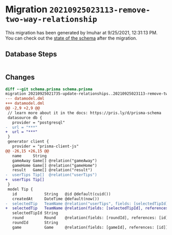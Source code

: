 # Migration `20210925023113-remove-two-way-relationship`

This migration has been generated by lmuhar at 9/25/2021, 12:31:13 PM.
You can check out the [state of the schema](./schema.prisma) after the migration.

## Database Steps

```sql

```

## Changes

```diff
diff --git schema.prisma schema.prisma
migration 20210925021735-update-relationships..20210925023113-remove-two-way-relationship
--- datamodel.dml
+++ datamodel.dml
@@ -2,9 +2,9 @@
 // learn more about it in the docs: https://pris.ly/d/prisma-schema
 datasource db {
   provider = "postgresql"
-  url = "***"
+  url = "***"
 }
 generator client {
   provider = "prisma-client-js"
@@ -26,15 +26,15 @@
   name     String
   gameAway Game[] @relation("gameAway")
   gameHome Game[] @relation("gameHome")
   result   Game[] @relation("result")
-  userTips Tip[]  @relation("userTips")
+  userTips Tip[]
 }
 model Tip {
   id            String   @id @default(cuid())
   createdAt     DateTime @default(now())
-  selectedTip   TeamName @relation("userTips", fields: [selectedTipId], references: [id])
+  selectedTip   TeamName @relation(fields: [selectedTipId], references: [id])
   selectedTipId String
   round         Round    @relation(fields: [roundId], references: [id])
   roundId       String
   game          Game     @relation(fields: [gameId], references: [id])
```


